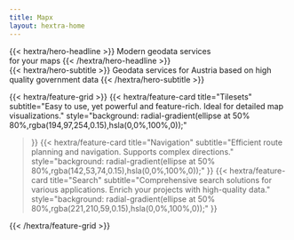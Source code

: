 ```yaml
---
title: Mapx
layout: hextra-home
---
```


<div class="hx-mt-6 hx-mb-6">
{{< hextra/hero-headline >}}
  Modern geodata services &nbsp;<br class="sm:hx-block hx-hidden" /> for your maps
{{< /hextra/hero-headline >}}
</div>

<div class="hx-mb-12">
{{< hextra/hero-subtitle >}}
  Geodata services for Austria based on high quality government data
{{< /hextra/hero-subtitle >}}
</div>

<div class="hx-mt-6 space-y-3">

{{< hextra/feature-grid >}}
  {{< hextra/feature-card
    title="Tilesets"
    subtitle="Easy to use, yet powerful and feature-rich. Ideal for detailed map visualizations."
    style="background: radial-gradient(ellipse at 50% 80%,rgba(194,97,254,0.15),hsla(0,0%,100%,0));"
  >}}
  {{< hextra/feature-card
    title="Navigation"
    subtitle="Efficient route planning and navigation. Supports complex directions."
    style="background: radial-gradient(ellipse at 50% 80%,rgba(142,53,74,0.15),hsla(0,0%,100%,0));"
  >}}
  {{< hextra/feature-card
    title="Search"
    subtitle="Comprehensive search solutions for various applications. Enrich your projects with high-quality data."
    style="background: radial-gradient(ellipse at 50% 80%,rgba(221,210,59,0.15),hsla(0,0%,100%,0));"
  >}}

{{< /hextra/feature-grid >}}

</div>